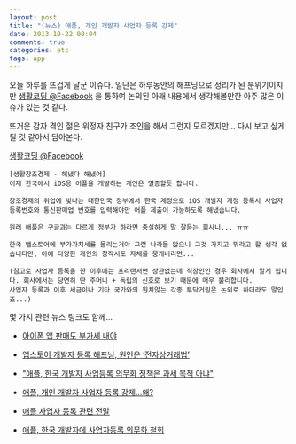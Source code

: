 ```yaml
---
layout: post
title: "(뉴스) 애플, 개인 개발자 사업자 등록 강제"
date: 2013-10-22 00:04
comments: true
categories: etc
tags: app
---
```


오늘 하루를 뜨겁게 달군 이슈다. 일단은 하루동안의 해프닝으로 정리가 된 분위기이지만 
[생활코딩 @Facebook](https://www.facebook.com/groups/codingeverybody/) 을 통하여 논의된 아래 내용에서 생각해볼만한 아주 많은 이슈가 있는 것 같다.

뜨거운 감자 격인 젊은 위정자 친구가 조인을 해서 그런지 모르겠지만... 다시 보고 싶게 될 것 같아서 담아본다.

<!--more-->

[생활코딩 @Facebook](https://www.facebook.com/groups/codingeverybody/permalink/652518318122041/)

	[생활창조경제 - 해냈다 해냈어]
	이제 한국에서 iOS용 어플을 개발하는 개인은 멸종할듯 합니다.

	창조경제의 위업에 빛나는 대한민국 정부에서 한국 계정으로 iOS 개발자 계정 등록시 사업자등록번호와 통신판매업 번호를 입력해야만 어플 제출이 가능하도록 해냈습니다.

	원래 애플은 구글과는 다르게 정부가 하라면 충실하게 말 잘듣는 회사니... ㅠㅠ

	한국 앱스토어에 부가가치세를 물리는거야 그런 나라들 많으니 그것 가지고 뭐라고 할 생각 없습니다만, 아예 다양한 개인의 창작시도 자체를 뭉개버리면...

	(참고로 사업자 등록을 한 이후에는 프리랜서면 상관없는데 직장인인 경우 회사에서 알게 됩니다. 회사에서는 당연히 딴 주머니 + 독립의 신호로 보기 때문에 매우 불리합니다.
	사업자 등록과 이후 세금이나 기타 국가와의 원치않는 각종 투닥거림은 논외로 하더라도 말입죠...)


몇 가지 관련 뉴스 링크도 함께...

* [아이폰 앱 판매도 부가세 내야](http://www.naeil.com/news_view/?id_art=60966)
* [앱스토어 개발자 등록 해프닝, 원인은 ‘전자상거래법’](http://www.bloter.net/archives/167459)
* ["애플, 한국 개발자 사업등록 의무화 정책은 과세 목적 아냐"](http://www.dt.co.kr/contents.html?article_no=2013102102019931759004)
* [애플, 개인 개발자 사업자 등록 강제…왜?](http://m.news.naver.com/read.nhn?mode=LSD&sid1=001&oid=138&aid=0002011397)
* [애플 사업자 등록 관련 전말](http://www.androidpub.com/2555360)

* [애플, 한국 개발자에 사업자등록 의무화 철회](http://www.etoday.co.kr/news/section/newsview.php?idxno=808310)

